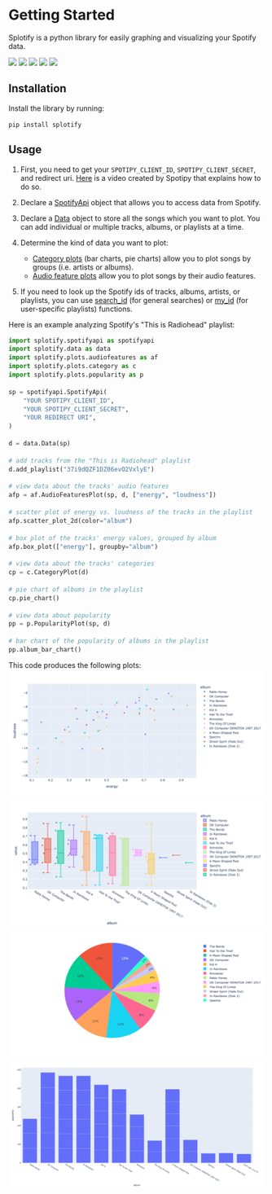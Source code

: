 # Getting Started

Splotify is a python library for easily graphing and visualizing your Spotify data.

[![](https://github.com/cordeliachen/splotify/workflows/Build%20Status/badge.svg?branch=main)](https://github.com/cordeliachen/splotify/actions?query=workflow%3A%22Build+Status%22)
[![](https://codecov.io/gh/cordeliachen/splotify/branch/main/graph/badge.svg)](https://codecov.io/gh/cordeliachen/splotify)
![](https://img.shields.io/badge/license-Apache--2.0-blue)
![](https://img.shields.io/github/issues/cordeliachen/splotify)
[![](https://img.shields.io/pypi/v/splotify)](https://pypi.org/project/splotify/)

## Installation

Install the library by running:

`pip install splotify`

## Usage

1. First, you need to get your `SPOTIPY_CLIENT_ID`, `SPOTIPY_CLIENT_SECRET`, and redirect uri. [Here](https://www.youtube.com/watch?v=3RGm4jALukM) is a video created by Spotipy that explains how to do so.

2. Declare a [SpotifyApi](source/splotify.html#splotify.spotifyapi.SpotifyApi) object that allows you to access data from Spotify.

3. Declare a [Data](source/splotify.html#splotify.data.Data) object to store all the songs which you want to plot. You can add individual or multiple tracks, albums, or playlists at a time.

4. Determine the kind of data you want to plot:

   - [Category plots](source/splotify.plots.html#splotify.plots.category.CategoryPlot) (bar charts, pie charts) allow you to plot songs by groups (i.e. artists or albums).
   - [Audio feature plots](source/splotify.plots.html#splotify.plots.audiofeatures.AudioFeaturesPlot) allow you to plot songs by their audio features.

5. If you need to look up the Spotify ids of tracks, albums, artists, or playlists, you can use [search_id](source/splotify.html#splotify.helpers.search_id) (for general searches) or [my_id](source/splotify.html#splotify.helpers.my_id) (for user-specific playlists) functions.

Here is an example analyzing Spotify's "This is Radiohead" playlist:

```python
import splotify.spotifyapi as spotifyapi
import splotify.data as data
import splotify.plots.audiofeatures as af
import splotify.plots.category as c
import splotify.plots.popularity as p

sp = spotifyapi.SpotifyApi(
    "YOUR SPOTIPY_CLIENT_ID",
    "YOUR SPOTIPY_CLIENT_SECRET",
    "YOUR REDIRECT URI",
)

d = data.Data(sp)

# add tracks from the "This is Radiohead" playlist
d.add_playlist("37i9dQZF1DZ06evO2VxlyE")

# view data about the tracks' audio features
afp = af.AudioFeaturesPlot(sp, d, ["energy", "loudness"])

# scatter plot of energy vs. loudness of the tracks in the playlist
afp.scatter_plot_2d(color="album")

# box plot of the tracks' energy values, grouped by album
afp.box_plot(["energy"], groupby="album")

# view data about the tracks' categories
cp = c.CategoryPlot(d)

# pie chart of albums in the playlist
cp.pie_chart()

# view data about popularity
pp = p.PopularityPlot(sp, d)

# bar chart of the popularity of albums in the playlist
pp.album_bar_chart()

```

This code produces the following plots:
![](../examples/radiohead_scatter_plot.png)
![](../examples/radiohead_box_plot.png)
![](../examples/radiohead_pie_chart.png)
![](/examples/radiohead_album_box_plot.png)
